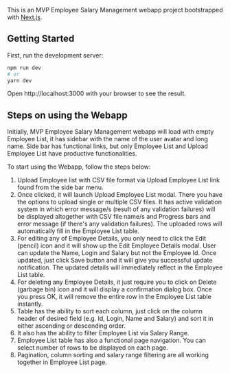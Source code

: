This is an MVP Employee Salary Management webapp project bootstrapped with [Next.js](https://nextjs.org/).

## Getting Started

First, run the development server:

```bash
npm run dev
# or
yarn dev
```

Open http://localhost:3000 with your browser to see the result.

## Steps on using the Webapp

Initially, MVP Employee Salary Management webapp will load with empty Employee List, it has sidebar with the name of the user avatar and long name. Side bar has functional links, but only Employee List and Upload Employee List have productive functionalities.

To start using the Webapp, follow the steps below:

1. Upload Employee list with CSV file format via Upload Employee List link found from the side bar menu.
2. Once clicked, it will launch Upload Employee List modal. There you have the options to upload single or multiple CSV files. It has active validation system in which error message/s (result of any validation failures) will be displayed altogether with CSV file name/s and Progress bars and error message (if there's any validation failures). The uploaded rows will automatically fill in the Employee List table.
3. For editing any of Employee Details, you only need to click the Edit (pencil) icon and it will show up the Edit Employee Details modal. User can update the Name, Login and Salary but not the Employee Id. Once updated, just click Save button and it will give you successful update notification. The updated details will immediately reflect in the Employee List table.
4. For deleting any Employee Details, it just require you to click on Delete (garbage bin) icon and it will display a confirmation dialog box. Once you press OK, it will remove the entire row in the Employee List table instantly.
5. Table has the ability to sort each column, just click on the column header of desired field (e.g. Id, Login, Name and Salary) and sort it in either ascending or descending order.
6. It also has the ability to filter Employee List via Salary Range.
7. Employee List table has also a functional page navigation. You can select number of rows to be displayed on each page.
8. Pagination, column sorting and salary range filtering are all working together in Employee List page.
